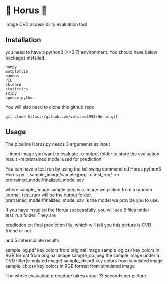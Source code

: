 # :milky_way: Horus :eagle: 
image CVD accessibility evaluation tool


## Installation

you need to have a python3 (>=3.7) environment. You should have below packages installed.
```
numpy
matplotlib
pandas
PIL
sklearn
statistics
scipy
opencv-python
```
You will also need to clone this github repo.
```
git clone https://github.com/volcano1998/Horus.git
```
## Usage

The pipeline Horus.py needs 3 arguments as input

-i  input image you want to evaluate
-o output folder to store the evaluation result
-m pretrained model used for prediction


You can have a test run by using the following command
cd Horus
python3 Horus.py -i sample_image/sample.jpeg -o test_run/ -m pretrained_model/finalized_model.sav

where sample_image.sample.jpeg is a image we picked from a random journal, test_run/ will be the output folder, pretrained_model/finalized_model.sav is the model we provide you to use.

If you have installed the Horus successfully, you will see 6 files under test_run folder. They are 

prediction.txt	final prediction file, which will tell you this picture is CVD friend or not

and 5 imtermidiate results

sample_og.pdf  key colors from original image
sample_og.csv	 key colors in RGB format from original image
sample_cb.jpeg  the sample image under a CVD filter(simulated image)
sample_cb.pdf	key colors from simulated image
sample_cb.csv key colors in RGB format from simulated image

The whole evaluation procedure takes about 13 seconds per picture.





